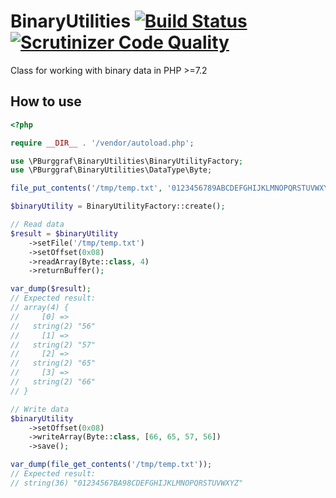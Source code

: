BinaryUtilities [![Build Status](https://travis-ci.org/pburggraf/BinaryUtilities.svg?branch=master)](https://travis-ci.org/pburggraf/BinaryUtilities) [![Scrutinizer Code Quality](https://scrutinizer-ci.com/g/pburggraf/BinaryUtilities/badges/quality-score.png?b=master)](https://scrutinizer-ci.com/g/pburggraf/BinaryUtilities/?branch=master)
===

Class for working with binary data in PHP >=7.2

## How to use
```PHP
<?php

require __DIR__ . '/vendor/autoload.php';

use \PBurggraf\BinaryUtilities\BinaryUtilityFactory;
use \PBurggraf\BinaryUtilities\DataType\Byte;

file_put_contents('/tmp/temp.txt', '0123456789ABCDEFGHIJKLMNOPQRSTUVWXYZ');

$binaryUtility = BinaryUtilityFactory::create();

// Read data
$result = $binaryUtility
    ->setFile('/tmp/temp.txt')
    ->setOffset(0x08)
    ->readArray(Byte::class, 4)
    ->returnBuffer();

var_dump($result);
// Expected result:
// array(4) {
//     [0] =>
//   string(2) "56"
//     [1] =>
//   string(2) "57"
//     [2] =>
//   string(2) "65"
//     [3] =>
//   string(2) "66"
// }

// Write data
$binaryUtility
    ->setOffset(0x08)
    ->writeArray(Byte::class, [66, 65, 57, 56])
    ->save();

var_dump(file_get_contents('/tmp/temp.txt'));
// Expected result:
// string(36) "01234567BA98CDEFGHIJKLMNOPQRSTUVWXYZ"
```
